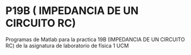 # P19B ( IMPEDANCIA DE UN CIRCUITO RC)
Programas de Matlab para la practica 19B (IMPEDANCIA DE UN CIRCUITO RC) de la asignatura de laboratorio de física 1 UCM
